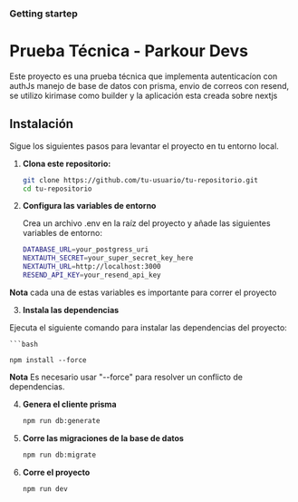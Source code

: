 ### Getting startep 

# Prueba Técnica - Parkour Devs

Este proyecto es una prueba técnica que implementa autenticacíon con authJs manejo de base de datos con prisma, envio de correos con resend, se utilizo kirimase como builder y la aplicación esta creada sobre nextjs

## Instalación

Sigue los siguientes pasos para levantar el proyecto en tu entorno local.

1. **Clona este repositorio:**

   ```bash
   git clone https://github.com/tu-usuario/tu-repositorio.git
   cd tu-repositorio


2. **Configura las variables de entorno**

   Crea un archivo .env en la raíz del proyecto y añade las siguientes variables de entorno:
   
   ```bash
   DATABASE_URL=your_postgress_uri
   NEXTAUTH_SECRET=your_super_secret_key_here
   NEXTAUTH_URL=http://localhost:3000
   RESEND_API_KEY=your_resend_api_key

 **Nota** cada una de estas variables es importante para correr el proyecto

3. **Instala las dependencias**

  Ejecuta el siguiente comando para instalar las dependencias del proyecto:

    ```bash
    
    npm install --force

**Nota** Es necesario usar "--force" para resolver un conflicto de dependencias.

4. **Genera el cliente prisma**

   ```bash
   npm run db:generate

5. **Corre las migraciones de la base de datos**

   ```bash
   npm run db:migrate

6. **Corre el proyecto**

   ```bash
   npm run dev
   
   
